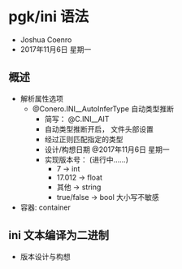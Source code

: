 # pgk/ini 语法
- Joshua Coenro
- 2017年11月6日 星期一

## 概述
- 解析属性选项
    - @Conero.INI__AutoInferType        自动类型推断
        - 简写：  @C.INI__AIT
        - 自动类型推断开启， 文件头部设置
        - 经过正则匹配指定的类型
        - 设计/构想日期   @2017年11月6日 星期一
        - 实现版本号： (进行中……)
            - 7          -> int
            - 17.012     -> float
            - 其他        -> string
            - true/false  -> bool                   大小写不敏感
- 容器: container

## ini 文本编译为二进制
- 版本设计与构想            